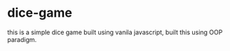 # dice-game
this is a simple dice game built using vanila javascript,
built this using OOP paradigm. 

